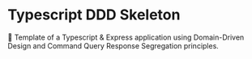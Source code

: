 # Typescript DDD Skeleton

🍁 Template of a Typescript & Express application using Domain-Driven Design and Command Query Response Segregation principles. 
